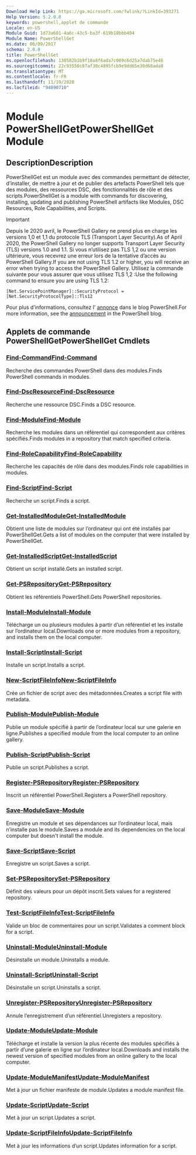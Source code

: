 ```yaml
---
Download Help Link: https://go.microsoft.com/fwlink/?LinkId=393271
Help Version: 5.2.0.0
keywords: powershell,applet de commande
Locale: en-US
Module Guid: 1d73a601-4a6c-43c5-ba3f-619b18bbb404
Module Name: PowerShellGet
ms.date: 06/09/2017
schema: 2.0.0
title: PowerShellGet
ms.openlocfilehash: 130582b1b9f18a8f6ada7c009c6d25a7dab75e46
ms.sourcegitcommit: 22c93550c87af30c4895fcb9e9dd65e30d60ada0
ms.translationtype: MT
ms.contentlocale: fr-FR
ms.lasthandoff: 11/19/2020
ms.locfileid: "94890710"
---
```

# <span data-ttu-id="da492-103">Module PowerShellGet</span><span class="sxs-lookup"><span data-stu-id="da492-103">PowerShellGet Module</span></span>

## <span data-ttu-id="da492-104">Description</span><span class="sxs-lookup"><span data-stu-id="da492-104">Description</span></span>

<span data-ttu-id="da492-105">PowerShellGet est un module avec des commandes permettant de détecter, d’installer, de mettre à jour et de publier des artefacts PowerShell tels que des modules, des ressources DSC, des fonctionnalités de rôle et des scripts.</span><span class="sxs-lookup"><span data-stu-id="da492-105">PowerShellGet is a module with commands for discovering, installing, updating and publishing PowerShell artifacts like Modules, DSC Resources, Role Capabilities, and Scripts.</span></span>

> [!IMPORTANT]
> <span data-ttu-id="da492-106">Depuis le 2020 avril, le PowerShell Gallery ne prend plus en charge les versions 1,0 et 1,1 du protocole TLS (Transport Layer Security).</span><span class="sxs-lookup"><span data-stu-id="da492-106">As of April 2020, the PowerShell Gallery no longer supports Transport Layer Security (TLS) versions 1.0 and 1.1.</span></span> <span data-ttu-id="da492-107">Si vous n’utilisez pas TLS 1,2 ou une version ultérieure, vous recevrez une erreur lors de la tentative d’accès au PowerShell Gallery.</span><span class="sxs-lookup"><span data-stu-id="da492-107">If you are not using TLS 1.2 or higher, you will receive an error when trying to access the PowerShell Gallery.</span></span> <span data-ttu-id="da492-108">Utilisez la commande suivante pour vous assurer que vous utilisez TLS 1,2 :</span><span class="sxs-lookup"><span data-stu-id="da492-108">Use the following command to ensure you are using TLS 1.2:</span></span>
>
> `[Net.ServicePointManager]::SecurityProtocol = [Net.SecurityProtocolType]::Tls12`
>
> <span data-ttu-id="da492-109">Pour plus d’informations, consultez l' [annonce](https://devblogs.microsoft.com/powershell/powershell-gallery-tls-support/) dans le blog PowerShell.</span><span class="sxs-lookup"><span data-stu-id="da492-109">For more information, see the [announcement](https://devblogs.microsoft.com/powershell/powershell-gallery-tls-support/) in the PowerShell blog.</span></span>

## <span data-ttu-id="da492-110">Applets de commande PowerShellGet</span><span class="sxs-lookup"><span data-stu-id="da492-110">PowerShellGet Cmdlets</span></span>

### [<span data-ttu-id="da492-111">Find-Command</span><span class="sxs-lookup"><span data-stu-id="da492-111">Find-Command</span></span>](Find-Command.md)
<span data-ttu-id="da492-112">Recherche des commandes PowerShell dans des modules.</span><span class="sxs-lookup"><span data-stu-id="da492-112">Finds PowerShell commands in modules.</span></span>

### [<span data-ttu-id="da492-113">Find-DscResource</span><span class="sxs-lookup"><span data-stu-id="da492-113">Find-DscResource</span></span>](Find-DscResource.md)
<span data-ttu-id="da492-114">Recherche une ressource DSC.</span><span class="sxs-lookup"><span data-stu-id="da492-114">Finds a DSC resource.</span></span>

### [<span data-ttu-id="da492-115">Find-Module</span><span class="sxs-lookup"><span data-stu-id="da492-115">Find-Module</span></span>](Find-Module.md)
<span data-ttu-id="da492-116">Recherche les modules dans un référentiel qui correspondent aux critères spécifiés.</span><span class="sxs-lookup"><span data-stu-id="da492-116">Finds modules in a repository that match specified criteria.</span></span>

### [<span data-ttu-id="da492-117">Find-RoleCapability</span><span class="sxs-lookup"><span data-stu-id="da492-117">Find-RoleCapability</span></span>](Find-RoleCapability.md)
<span data-ttu-id="da492-118">Recherche les capacités de rôle dans des modules.</span><span class="sxs-lookup"><span data-stu-id="da492-118">Finds role capabilities in modules.</span></span>

### [<span data-ttu-id="da492-119">Find-Script</span><span class="sxs-lookup"><span data-stu-id="da492-119">Find-Script</span></span>](Find-Script.md)
<span data-ttu-id="da492-120">Recherche un script.</span><span class="sxs-lookup"><span data-stu-id="da492-120">Finds a script.</span></span>

### [<span data-ttu-id="da492-121">Get-InstalledModule</span><span class="sxs-lookup"><span data-stu-id="da492-121">Get-InstalledModule</span></span>](Get-InstalledModule.md)
<span data-ttu-id="da492-122">Obtient une liste de modules sur l’ordinateur qui ont été installés par PowerShellGet.</span><span class="sxs-lookup"><span data-stu-id="da492-122">Gets a list of modules on the computer that were installed by PowerShellGet.</span></span>

### [<span data-ttu-id="da492-123">Get-InstalledScript</span><span class="sxs-lookup"><span data-stu-id="da492-123">Get-InstalledScript</span></span>](Get-InstalledScript.md)
<span data-ttu-id="da492-124">Obtient un script installé.</span><span class="sxs-lookup"><span data-stu-id="da492-124">Gets an installed script.</span></span>

### [<span data-ttu-id="da492-125">Get-PSRepository</span><span class="sxs-lookup"><span data-stu-id="da492-125">Get-PSRepository</span></span>](Get-PSRepository.md)
<span data-ttu-id="da492-126">Obtient les référentiels PowerShell.</span><span class="sxs-lookup"><span data-stu-id="da492-126">Gets PowerShell repositories.</span></span>

### [<span data-ttu-id="da492-127">Install-Module</span><span class="sxs-lookup"><span data-stu-id="da492-127">Install-Module</span></span>](Install-Module.md)
<span data-ttu-id="da492-128">Télécharge un ou plusieurs modules à partir d’un référentiel et les installe sur l’ordinateur local.</span><span class="sxs-lookup"><span data-stu-id="da492-128">Downloads one or more modules from a repository, and installs them on the local computer.</span></span>

### [<span data-ttu-id="da492-129">Install-Script</span><span class="sxs-lookup"><span data-stu-id="da492-129">Install-Script</span></span>](Install-Script.md)
<span data-ttu-id="da492-130">Installe un script.</span><span class="sxs-lookup"><span data-stu-id="da492-130">Installs a script.</span></span>

### [<span data-ttu-id="da492-131">New-ScriptFileInfo</span><span class="sxs-lookup"><span data-stu-id="da492-131">New-ScriptFileInfo</span></span>](New-ScriptFileInfo.md)
<span data-ttu-id="da492-132">Crée un fichier de script avec des métadonnées.</span><span class="sxs-lookup"><span data-stu-id="da492-132">Creates a script file with metadata.</span></span>

### [<span data-ttu-id="da492-133">Publish-Module</span><span class="sxs-lookup"><span data-stu-id="da492-133">Publish-Module</span></span>](Publish-Module.md)
<span data-ttu-id="da492-134">Publie un module spécifié à partir de l’ordinateur local sur une galerie en ligne.</span><span class="sxs-lookup"><span data-stu-id="da492-134">Publishes a specified module from the local computer to an online gallery.</span></span>

### [<span data-ttu-id="da492-135">Publish-Script</span><span class="sxs-lookup"><span data-stu-id="da492-135">Publish-Script</span></span>](Publish-Script.md)
<span data-ttu-id="da492-136">Publie un script.</span><span class="sxs-lookup"><span data-stu-id="da492-136">Publishes a script.</span></span>

### [<span data-ttu-id="da492-137">Register-PSRepository</span><span class="sxs-lookup"><span data-stu-id="da492-137">Register-PSRepository</span></span>](Register-PSRepository.md)
<span data-ttu-id="da492-138">Inscrit un référentiel PowerShell.</span><span class="sxs-lookup"><span data-stu-id="da492-138">Registers a PowerShell repository.</span></span>

### [<span data-ttu-id="da492-139">Save-Module</span><span class="sxs-lookup"><span data-stu-id="da492-139">Save-Module</span></span>](Save-Module.md)
<span data-ttu-id="da492-140">Enregistre un module et ses dépendances sur l’ordinateur local, mais n’installe pas le module.</span><span class="sxs-lookup"><span data-stu-id="da492-140">Saves a module and its dependencies on the local computer but doesn't install the module.</span></span>

### [<span data-ttu-id="da492-141">Save-Script</span><span class="sxs-lookup"><span data-stu-id="da492-141">Save-Script</span></span>](Save-Script.md)
<span data-ttu-id="da492-142">Enregistre un script.</span><span class="sxs-lookup"><span data-stu-id="da492-142">Saves a script.</span></span>

### [<span data-ttu-id="da492-143">Set-PSRepository</span><span class="sxs-lookup"><span data-stu-id="da492-143">Set-PSRepository</span></span>](Set-PSRepository.md)
<span data-ttu-id="da492-144">Définit des valeurs pour un dépôt inscrit.</span><span class="sxs-lookup"><span data-stu-id="da492-144">Sets values for a registered repository.</span></span>

### [<span data-ttu-id="da492-145">Test-ScriptFileInfo</span><span class="sxs-lookup"><span data-stu-id="da492-145">Test-ScriptFileInfo</span></span>](Test-ScriptFileInfo.md)
<span data-ttu-id="da492-146">Valide un bloc de commentaires pour un script.</span><span class="sxs-lookup"><span data-stu-id="da492-146">Validates a comment block for a script.</span></span>

### [<span data-ttu-id="da492-147">Uninstall-Module</span><span class="sxs-lookup"><span data-stu-id="da492-147">Uninstall-Module</span></span>](Uninstall-Module.md)
<span data-ttu-id="da492-148">Désinstalle un module.</span><span class="sxs-lookup"><span data-stu-id="da492-148">Uninstalls a module.</span></span>

### [<span data-ttu-id="da492-149">Uninstall-Script</span><span class="sxs-lookup"><span data-stu-id="da492-149">Uninstall-Script</span></span>](Uninstall-Script.md)
<span data-ttu-id="da492-150">Désinstalle un script.</span><span class="sxs-lookup"><span data-stu-id="da492-150">Uninstalls a script.</span></span>

### [<span data-ttu-id="da492-151">Unregister-PSRepository</span><span class="sxs-lookup"><span data-stu-id="da492-151">Unregister-PSRepository</span></span>](Unregister-PSRepository.md)
<span data-ttu-id="da492-152">Annule l’enregistrement d’un référentiel.</span><span class="sxs-lookup"><span data-stu-id="da492-152">Unregisters a repository.</span></span>

### [<span data-ttu-id="da492-153">Update-Module</span><span class="sxs-lookup"><span data-stu-id="da492-153">Update-Module</span></span>](Update-Module.md)
<span data-ttu-id="da492-154">Télécharge et installe la version la plus récente des modules spécifiés à partir d’une galerie en ligne sur l’ordinateur local.</span><span class="sxs-lookup"><span data-stu-id="da492-154">Downloads and installs the newest version of specified modules from an online gallery to the local computer.</span></span>

### [<span data-ttu-id="da492-155">Update-ModuleManifest</span><span class="sxs-lookup"><span data-stu-id="da492-155">Update-ModuleManifest</span></span>](Update-ModuleManifest.md)
<span data-ttu-id="da492-156">Met à jour un fichier manifeste de module.</span><span class="sxs-lookup"><span data-stu-id="da492-156">Updates a module manifest file.</span></span>

### [<span data-ttu-id="da492-157">Update-Script</span><span class="sxs-lookup"><span data-stu-id="da492-157">Update-Script</span></span>](Update-Script.md)
<span data-ttu-id="da492-158">Met à jour un script.</span><span class="sxs-lookup"><span data-stu-id="da492-158">Updates a script.</span></span>

### [<span data-ttu-id="da492-159">Update-ScriptFileInfo</span><span class="sxs-lookup"><span data-stu-id="da492-159">Update-ScriptFileInfo</span></span>](Update-ScriptFileInfo.md)
<span data-ttu-id="da492-160">Met à jour les informations d’un script.</span><span class="sxs-lookup"><span data-stu-id="da492-160">Updates information for a script.</span></span>
